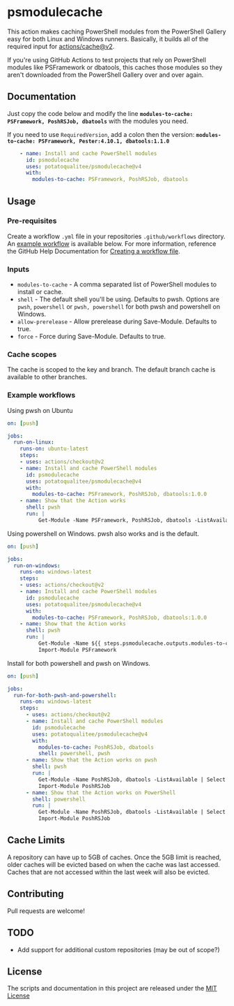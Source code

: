 # psmodulecache

This action makes caching PowerShell modules from the PowerShell Gallery easy for both Linux and Windows runners. Basically, it builds all of the required input for [actions/cache@v2](https://github.com/actions/cache).

If you're using GitHub Actions to test projects that rely on PowerShell modules like PSFramework or dbatools, this caches those modules so they aren't downloaded from the PowerShell Gallery over and over again.

## Documentation

Just copy the code below and modify the line **`modules-to-cache: PSFramework, PoshRSJob, dbatools`** with the modules you need.

If you need to use `RequiredVersion`, add a colon then the version: **`modules-to-cache: PSFramework, Pester:4.10.1, dbatools:1.1.0`**

```yaml
    - name: Install and cache PowerShell modules
      id: psmodulecache
      uses: potatoqualitee/psmodulecache@v4
      with:
        modules-to-cache: PSFramework, PoshRSJob, dbatools
```

## Usage

### Pre-requisites
Create a workflow `.yml` file in your repositories `.github/workflows` directory. An [example workflow](#example-workflow) is available below. For more information, reference the GitHub Help Documentation for [Creating a workflow file](https://help.github.com/en/articles/configuring-a-workflow#creating-a-workflow-file).

### Inputs

* `modules-to-cache` - A comma separated list of PowerShell modules to install or cache.
* `shell` - The default shell you'll be using. Defaults to pwsh. Options are `pwsh`, `powershell` or `pwsh, powershell` for both pwsh and powershell on Windows.
* `allow-prerelease` - Allow prerelease during Save-Module. Defaults to true.
* `force` - Force during Save-Module. Defaults to true.

### Cache scopes
The cache is scoped to the key and branch. The default branch cache is available to other branches. 

### Example workflows

Using pwsh on Ubuntu

```yaml
on: [push]

jobs:
  run-on-linux:
    runs-on: ubuntu-latest
    steps:
    - uses: actions/checkout@v2
    - name: Install and cache PowerShell modules
      id: psmodulecache
      uses: potatoqualitee/psmodulecache@v4
      with:
        modules-to-cache: PSFramework, PoshRSJob, dbatools:1.0.0
    - name: Show that the Action works
      shell: pwsh
      run: |
          Get-Module -Name PSFramework, PoshRSJob, dbatools -ListAvailable | Select Path
```

Using powershell on Windows. pwsh also works and is the default.

```yaml
on: [push]

jobs:
  run-on-windows:
    runs-on: windows-latest
    steps:
    - uses: actions/checkout@v2
    - name: Install and cache PowerShell modules
      id: psmodulecache
      uses: potatoqualitee/psmodulecache@v4
      with:
        modules-to-cache: PSFramework, PoshRSJob, dbatools:1.0.0
    - name: Show that the Action works
      shell: pwsh
      run: |
          Get-Module -Name ${{ steps.psmodulecache.outputs.modules-to-cache }} -ListAvailable | Select Path
          Import-Module PSFramework
```

Install for both powershell and pwsh on Windows.

```yaml
on: [push]

jobs:
  run-for-both-pwsh-and-powershell:
    runs-on: windows-latest
    steps:
      - uses: actions/checkout@v2
      - name: Install and cache PowerShell modules
        id: psmodulecache
        uses: potatoqualitee/psmodulecache@v4
        with:
          modules-to-cache: PoshRSJob, dbatools
          shell: powershell, pwsh
      - name: Show that the Action works on pwsh
        shell: pwsh
        run: |
          Get-Module -Name PoshRSJob, dbatools -ListAvailable | Select Path
          Import-Module PoshRSJob
      - name: Show that the Action works on PowerShell
        shell: powershell
        run: |
          Get-Module -Name PoshRSJob, dbatools -ListAvailable | Select Path
          Import-Module PoshRSJob
```

## Cache Limits
A repository can have up to 5GB of caches. Once the 5GB limit is reached, older caches will be evicted based on when the cache was last accessed.  Caches that are not accessed within the last week will also be evicted.

## Contributing
Pull requests are welcome!

## TODO
* Add support for additional custom repositories (may be out of scope?)

## License
The scripts and documentation in this project are released under the [MIT License](LICENSE)
